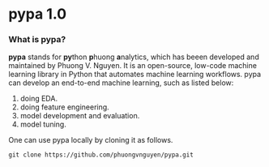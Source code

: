 # pypa 1.0 

### What is pypa?
**pypa** stands for **py**thon **p**huong **a**nalytics, which has beeen developed and maintained by Phuong V. Nguyen. It is an open-source, low-code machine learning library in Python that automates machine learning workflows. pypa can develop an end-to-end machine learning, such as listed below:

1. doing EDA.
2. doing feature engineering.
3. model development and evaluation.
4. model tuning.

One can use pypa locally by cloning it as follows.

```
git clone https://github.com/phuongvnguyen/pypa.git 
```

